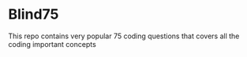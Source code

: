 # Blind75
This repo contains very popular 75 coding questions that covers all the coding important concepts 
